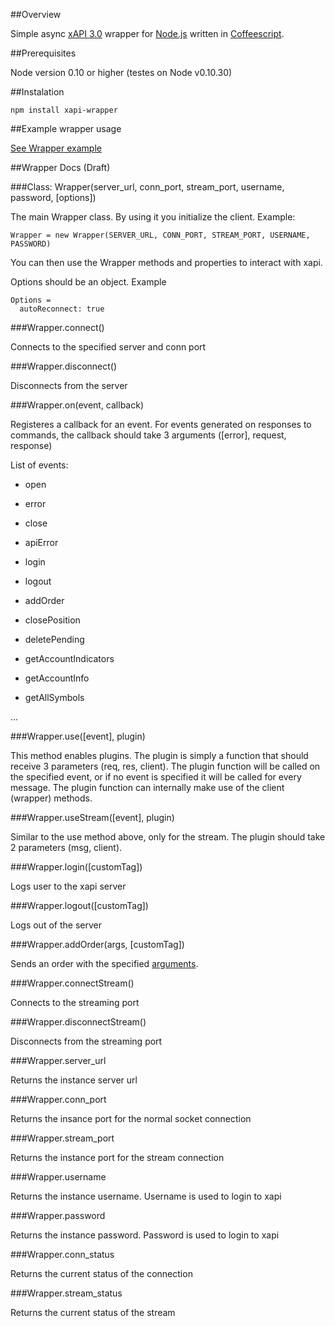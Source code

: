 ##Overview

Simple async [xAPI 3.0](http://developers.xstore.pro/) wrapper for [Node.js](http://nodejs.org/) written in [Coffeescript](http://coffeescript.org/).

##Prerequisites

Node version 0.10 or higher (testes on Node v0.10.30)

##Instalation

`npm install xapi-wrapper`

##Example wrapper usage

[See Wrapper example](src/wrapper-example.litcoffee)

##Wrapper Docs (Draft)

###Class: Wrapper(server_url, conn_port, stream_port, username, password, [options])

The main Wrapper class. By using it you initialize the client. Example:

    Wrapper = new Wrapper(SERVER_URL, CONN_PORT, STREAM_PORT, USERNAME, PASSWORD)

You can then use the Wrapper methods and properties to interact with xapi.

Options should be an object. Example

    Options =
      autoReconnect: true

###Wrapper.connect()

Connects to the specified server and conn port

###Wrapper.disconnect()

Disconnects from the server

###Wrapper.on(event, callback)

Registeres a callback for an event. For events generated on responses to commands, the callback should take 3 arguments ([error], request, response)

List of events:

- open

- error

- close

- apiError

- login

- logout

- addOrder

- closePosition

- deletePending

- getAccountIndicators

- getAccountInfo

- getAllSymbols

...

###Wrapper.use([event], plugin)

This method enables plugins. The plugin is simply a function that should receive 3 parameters (req, res, client).
The plugin function will be called on the specified event, or if no event is specified it will be called for every message.
The plugin function can internally make use of the client (wrapper) methods.

###Wrapper.useStream([event], plugin)

Similar to the use method above, only for the stream. The plugin should take 2 parameters (msg, client).

###Wrapper.login([customTag])

Logs user to the xapi server

###Wrapper.logout([customTag])

Logs out of the server

###Wrapper.addOrder(args, [customTag])

Sends an order with the specified [arguments](http://developers.xstore.pro/documentation#addOrder).

###Wrapper.connectStream()

Connects to the streaming port

###Wrapper.disconnectStream()

Disconnects from the streaming port

###Wrapper.server_url

Returns the instance server url

###Wrapper.conn_port

Returns the insance port for the normal socket connection

###Wrapper.stream_port

Returns the instance port for the stream connection

###Wrapper.username

Returns the instance username. Username is used to login to xapi

###Wrapper.password

Returns the instance password. Password is used to login to xapi

###Wrapper.conn_status

Returns the current status of the connection

###Wrapper.stream_status

Returns the current status of the stream
